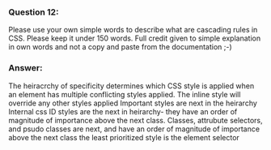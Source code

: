 ### Question 12:

Please use your own simple words to describe what are cascading rules in CSS. Please keep it under 150 words. Full credit given to simple explanation in own words and not a copy and paste from the documentation ;-)

### Answer:
The heiracrchy of specificity determines which CSS style is applied when an element has multiple conflicting styles applied. 
The inline style will override any other styles applied
Important styles are next in the heirarchy
Internal css 
ID styles are the next in heirarchy- they have an order of magnitude of importance above the next class. 
Classes, attrubute selectors, and psudo classes are next, and have an order of magnitude of importance above the next class
the least prioritized style is the element selector
